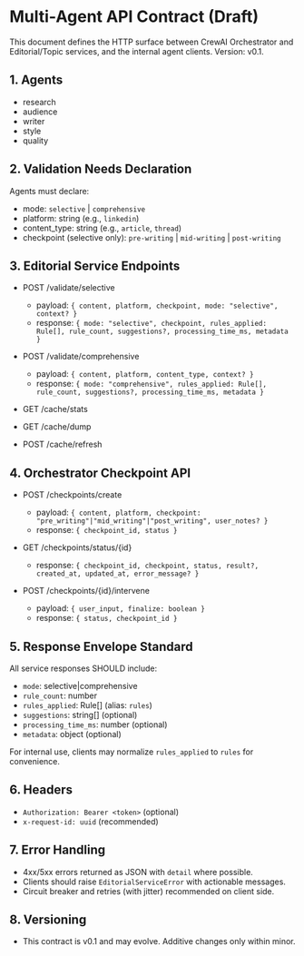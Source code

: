 # Multi-Agent API Contract (Draft)

This document defines the HTTP surface between CrewAI Orchestrator and Editorial/Topic services, and the internal agent clients. Version: v0.1.

## 1. Agents

- research
- audience
- writer
- style
- quality

## 2. Validation Needs Declaration

Agents must declare:
- mode: `selective` | `comprehensive`
- platform: string (e.g., `linkedin`)
- content_type: string (e.g., `article`, `thread`)
- checkpoint (selective only): `pre-writing` | `mid-writing` | `post-writing`

## 3. Editorial Service Endpoints

- POST /validate/selective
  - payload: `{ content, platform, checkpoint, mode: "selective", context? }`
  - response: `{ mode: "selective", checkpoint, rules_applied: Rule[], rule_count, suggestions?, processing_time_ms, metadata }`

- POST /validate/comprehensive
  - payload: `{ content, platform, content_type, context? }`
  - response: `{ mode: "comprehensive", rules_applied: Rule[], rule_count, suggestions?, processing_time_ms, metadata }`

- GET /cache/stats
- GET /cache/dump
- POST /cache/refresh

## 4. Orchestrator Checkpoint API

- POST /checkpoints/create
  - payload: `{ content, platform, checkpoint: "pre_writing"|"mid_writing"|"post_writing", user_notes? }`
  - response: `{ checkpoint_id, status }`

- GET /checkpoints/status/{id}
  - response: `{ checkpoint_id, checkpoint, status, result?, created_at, updated_at, error_message? }`

- POST /checkpoints/{id}/intervene
  - payload: `{ user_input, finalize: boolean }`
  - response: `{ status, checkpoint_id }`

## 5. Response Envelope Standard

All service responses SHOULD include:
- `mode`: selective|comprehensive
- `rule_count`: number
- `rules_applied`: Rule[] (alias: `rules`)
- `suggestions`: string[] (optional)
- `processing_time_ms`: number (optional)
- `metadata`: object (optional)

For internal use, clients may normalize `rules_applied` to `rules` for convenience.

## 6. Headers

- `Authorization: Bearer <token>` (optional)
- `x-request-id: uuid` (recommended)

## 7. Error Handling

- 4xx/5xx errors returned as JSON with `detail` where possible.
- Clients should raise `EditorialServiceError` with actionable messages.
- Circuit breaker and retries (with jitter) recommended on client side.

## 8. Versioning

- This contract is v0.1 and may evolve. Additive changes only within minor.

